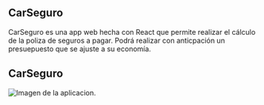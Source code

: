 ## CarSeguro 

CarSeguro es una app web hecha con React que permite realizar el cálculo de
la poliza de seguros a pagar. Podrá realizar con anticpación un presuepuesto que se ajuste a su economía. 

## CarSeguro
![Imagen de la aplicacion]().

